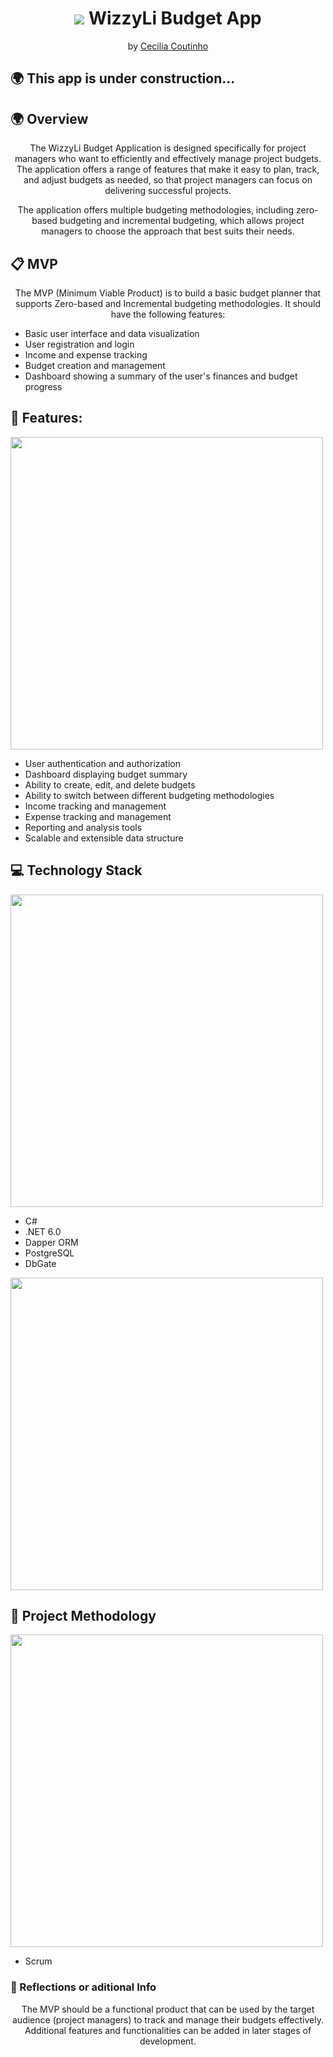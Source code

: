 <h1 align="center"><img src="https://github.com/Cecilia-Coutinho/wizzy-budget-app/blob/main/assets/img/wizzy_logo_50x50.png?raw=true"/> WizzyLi Budget App</h1>

<p align = center>
by <a href="https://github.com/Cecilia-Coutinho">Cecilia Coutinho</a>
</p>

<h2>🌍 This app is under construction...</h2>

<h2>🌍 Overview</h2>

<p align = center>
The WizzyLi Budget Application is designed specifically for project managers who want to efficiently and effectively manage project budgets. The application offers a range of features that make it easy to plan, track, and adjust budgets as needed, so that project managers can focus on delivering successful projects.
</p>
<p align = center>
The application offers multiple budgeting methodologies, including zero-based budgeting and incremental budgeting, which allows project managers to choose the approach that best suits their needs.
</p>

<h2>📋 MVP</h2>
<p align = center>
The MVP (Minimum Viable Product) is to build a basic budget planner that supports Zero-based and Incremental budgeting methodologies. It should have the following features:
</p>
<ul>
<li>Basic user interface and data visualization</li>
<li>User registration and login</li>
<li>Income and expense tracking</li>
<li>Budget creation and management</li>
<li>Dashboard showing a summary of the user's finances and budget progress</li>
</ul>

<h2>🎯 Features:</h2>
<p ><img align="center" width="500" src="./.github/first_level.svg#gh-dark-mode-only"/></p>
<ul>
<li>User authentication and authorization</li>
<li>Dashboard displaying budget summary</li>
<li>Ability to create, edit, and delete budgets</li>
<li>Ability to switch between different budgeting methodologies</li>
<li>Income tracking and management</li>
<li>Expense tracking and management</li>
<li>Reporting and analysis tools</li>
<li>Scalable and extensible data structure</li>
</ul>

<h2>💻 Technology Stack</h2>
<p ><img align="center" width="500" src="./.github/first_level.svg#gh-dark-mode-only"/></p>
<ul>
<li>C#</li>
<li>.NET 6.0</li>
<li>Dapper ORM</li>
<li>PostgreSQL</li>
<li>DbGate</li>
</ul>

<p><img align="center" width="500" src="./.github/second_level.svg#gh-dark-mode-only"/></p>

<h2>📏 Project Methodology</h2>
<p ><img align="center" width="500" src="./.github/first_level.svg#gh-dark-mode-only"/></p>
<ul>
<li>Scrum</li>
</ul>

<h3>📝 Reflections or aditional Info</h3>
<p align = center>
The MVP should be a functional product that can be used by the target audience (project managers) to track and manage their budgets effectively. Additional features and functionalities can be added in later stages of development.
</p>
